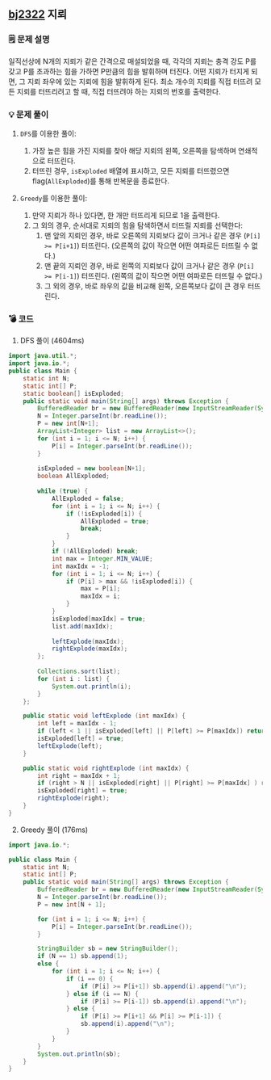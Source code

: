## [bj2322](https://www.acmicpc.net/problem/2232) 지뢰
### 🗒️ 문제 설명
일직선상에 N개의 지뢰가 같은 간격으로 매설되었을 때, 각각의 지뢰는 충격 강도 P를 갖고 P를 초과하는 힘을 가하면 P만큼의 힘을 발휘하며 터진다.
어떤 지뢰가 터지게 되면, 그 지뢰 좌우에 있는 지뢰에 힘을 발휘하게 된다.
최소 개수의 지뢰를 직접 터뜨려 모든 지뢰를 터뜨리려고 할 때, 직접 터뜨려야 하는 지뢰의 번호를 출력한다.

### 💡 문제 풀이
1. `DFS`를 이용한 풀이:
	1. 가장 높은 힘을 가진 지뢰를 찾아 해당 지뢰의 왼쪽, 오른쪽을 탐색하며 연쇄적으로 터뜨린다.
	2. 터뜨린 경우, `isExploded` 배열에 표시하고, 모든 지뢰를 터뜨렸으면 flag(`AllExploded`)를 통해 반복문을 종료한다.
	
2. `Greedy`를 이용한 풀이:
	1. 만약 지뢰가 하나 있다면, 한 개만 터뜨리게 되므로 1을 출력한다.
	2. 그 외의 경우, 순서대로 지뢰의 힘을 탐색하면서 터뜨릴 지뢰를 선택한다:
		1. 맨 앞의 지뢰인 경우, 바로 오른쪽의 지뢰보다 값이 크거나 같은 경우 (`P[i] >= P[i+1]`) 터뜨린다. (오른쪽의 값이 작으면 어떤 여파로든 터뜨릴 수 없다.)
		2. 맨 끝의 지뢰인 경우, 바로 왼쪽의 지뢰보다 값이 크거나 같은 경우 (`P[i] >= P[i-1]`) 터뜨린다. (왼쪽의 값이 작으면 어떤 여파로든 터뜨릴 수 없다.)
		3. 그 외의 경우, 바로 좌우의 값을 비교해 왼쪽, 오른쪽보다 값이 큰 경우 터뜨린다.
### 💣 코드
1. DFS 풀이 (4604ms)
```java
import java.util.*;
import java.io.*;
public class Main {
    static int N;
    static int[] P;
    static boolean[] isExploded;
    public static void main(String[] args) throws Exception {
        BufferedReader br = new BufferedReader(new InputStreamReader(System.in));
        N = Integer.parseInt(br.readLine());
        P = new int[N+1];
        ArrayList<Integer> list = new ArrayList<>();
        for (int i = 1; i <= N; i++) {
            P[i] = Integer.parseInt(br.readLine());
        }
        
        isExploded = new boolean[N+1];
        boolean AllExploded;
        
        while (true) {
            AllExploded = false;
            for (int i = 1; i <= N; i++) {
                if (!isExploded[i]) {
                    AllExploded = true;
                    break;
                }
            }
            if (!AllExploded) break;
            int max = Integer.MIN_VALUE;
            int maxIdx = -1;
            for (int i = 1; i <= N; i++) {
                if (P[i] > max && !isExploded[i]) {
                    max = P[i];
                    maxIdx = i;
                }
            }
            isExploded[maxIdx] = true;
            list.add(maxIdx);
            
            leftExplode(maxIdx);
            rightExplode(maxIdx);
        };
        
        Collections.sort(list);
        for (int i : list) {
            System.out.println(i);
        }
    };

    public static void leftExplode (int maxIdx) {
        int left = maxIdx - 1;
        if (left < 1 || isExploded[left] || P[left] >= P[maxIdx]) return;
        isExploded[left] = true;
        leftExplode(left);
    }

    public static void rightExplode (int maxIdx) {
        int right = maxIdx + 1;
        if (right > N || isExploded[right] || P[right] >= P[maxIdx] ) return;
        isExploded[right] = true;
        rightExplode(right);
    }
}
```

2. Greedy 풀이 (176ms)
```java
import java.io.*;

public class Main {
    static int N;
    static int[] P;
    public static void main(String[] args) throws Exception {
        BufferedReader br = new BufferedReader(new InputStreamReader(System.in));
        N = Integer.parseInt(br.readLine());
        P = new int[N + 1];

        for (int i = 1; i <= N; i++) {
            P[i] = Integer.parseInt(br.readLine());
        }

        StringBuilder sb = new StringBuilder();
        if (N == 1) sb.append(1);
        else {
            for (int i = 1; i <= N; i++) {
                if (i == 0) {
                    if (P[i] >= P[i+1]) sb.append(i).append("\n");
                } else if (i == N) {
                    if (P[i] >= P[i-1]) sb.append(i).append("\n");
                } else {
                    if (P[i] >= P[i+1] && P[i] >= P[i-1]) {
                    sb.append(i).append("\n");
                }
            }
        }
        System.out.println(sb);
    }
}

```
